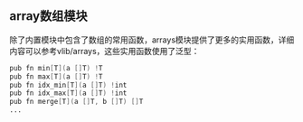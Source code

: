 ## array数组模块

除了内置模块中包含了数组的常用函数，arrays模块提供了更多的实用函数，详细内容可以参考vlib/arrays，这些实用函数使用了泛型：

```v
pub fn min[T](a []T) !T
pub fn max[T](a []T) !T
pub fn idx_min[T](a []T) !int
pub fn idx_max[T](a []T) !int
pub fn merge[T](a []T, b []T) []T
...
```

